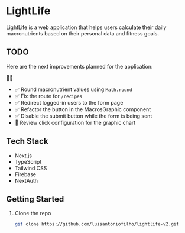# LightLife

LightLife is a web application that helps users calculate their daily macronutrients based on their personal data and fitness goals.

## TODO

Here are the next improvements planned for the application:

🔁✅

- ✅ Round macronutrient values using `Math.round`
- ✅ Fix the route for `/recipes`
- ✅ Redirect logged-in users to the form page
- ✅ Refactor the button in the MacrosGraphic component
- ✅ Disable the submit button while the form is being sent
- 🔁 Review click configuration for the graphic chart

## Tech Stack

- Next.js
- TypeScript
- Tailwind CSS
- Firebase
- NextAuth

## Getting Started

1. Clone the repo
   ```bash
   git clone https://github.com/luisantoniofilho/lightlife-v2.git
   ```
